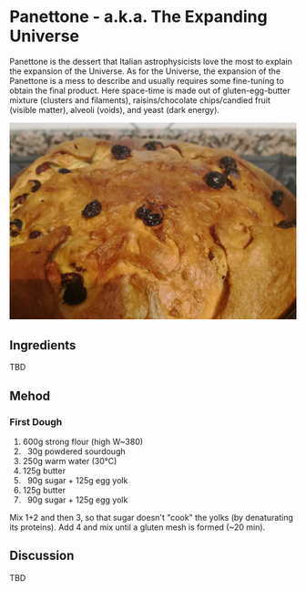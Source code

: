 # Panettone - a.k.a. The Expanding Universe

Panettone is the dessert that Italian astrophysicists love the most to explain the expansion of the Universe. As for the Universe, the expansion of the Panettone is a mess to describe and usually requires some fine-tuning to obtain the final product. Here space-time is made out of gluten-egg-butter mixture (clusters and filaments), raisins/chocolate chips/candied fruit (visible matter), alveoli (voids), and yeast (dark energy).

<img src="images/panettone.jpg" alt="Photo of a Panettone">

## Ingredients
TBD


## Mehod
### First Dough
1) 600g strong flour (high W~380)
2) &nbsp; 30g powdered sourdough
3) 250g warm water (30°C)
4) 125g butter
5) &nbsp; 90g sugar + 125g egg yolk
6) 125g butter
7) &nbsp; 90g sugar + 125g egg yolk


Mix 1+2 and then 3, so that sugar doesn't "cook" the yolks (by denaturating its proteins). Add 4 and mix until a gluten mesh is formed (~20 min).


## Discussion
TBD


[1]: https://www.ferraraterraeacqua.it/en/flavours/typical-products/curly-pie-or-tagliatelle-pie?set_language=en


